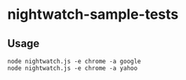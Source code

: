 

# nightwatch-sample-tests



## Usage

```
node nightwatch.js -e chrome -a google
node nightwatch.js -e chrome -a yahoo
```
